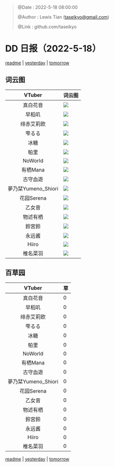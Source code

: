 > @Date    : 2022-5-18 08:00:00
>
> @Author  : Lewis Tian (taseikyo@gmail.com)
>
> @Link    : github.com/taseikyo

# DD 日报（2022-5-18）

[readme](../README.md) | [yesterday](2022-5-17.md) | [tomorrow](2022-5-19.md)

## 词云图

|VTuber|词云图|
|:-:|-|
|真白花音|![](../../images/daily/21402309_2022-5-18_purge_wordcloud.png)|
|早稻叽|![](../../images/daily/41682_2022-5-18_purge_wordcloud.png)|
|绯赤艾莉欧|![](../../images/daily/21396545_2022-5-18_purge_wordcloud.png)|
|雫るる|![](../../images/daily/21013446_2022-5-18_purge_wordcloud.png)|
|冰糖|![](../../images/daily/876396_2022-5-18_purge_wordcloud.png)|
|帕里|![](../../images/daily/4895312_2022-5-18_purge_wordcloud.png)|
|NoWorld|![](../../images/daily/21448649_2022-5-18_purge_wordcloud.png)|
|有栖Mana|![](../../images/daily/6542258_2022-5-18_purge_wordcloud.png)|
|古守血遊|![](../../images/daily/8725120_2022-5-18_purge_wordcloud.png)|
|夢乃栞Yumeno_Shiori|![](../../images/daily/14052636_2022-5-18_purge_wordcloud.png)|
|花园Serena|![](../../images/daily/14327465_2022-5-18_purge_wordcloud.png)|
|乙女音|![](../../images/daily/21320551_2022-5-18_purge_wordcloud.png)|
|物述有栖|![](../../images/daily/21449083_2022-5-18_purge_wordcloud.png)|
|鈴宮鈴|![](../../images/daily/21685677_2022-5-18_purge_wordcloud.png)|
|永远酱|![](../../images/daily/21701071_2022-5-18_purge_wordcloud.png)|
|Hiiro|![](../../images/daily/21919321_2022-5-18_purge_wordcloud.png)|
|椎名菜羽|![](../../images/daily/22347054_2022-5-18_purge_wordcloud.png)|

## 百草园

|VTuber|草|
|:-:|-|
|真白花音|0|
|早稻叽|0|
|绯赤艾莉欧|0|
|雫るる|0|
|冰糖|0|
|帕里|0|
|NoWorld|0|
|有栖Mana|0|
|古守血遊|0|
|夢乃栞Yumeno_Shiori|0|
|花园Serena|0|
|乙女音|0|
|物述有栖|0|
|鈴宮鈴|0|
|永远酱|0|
|Hiiro|0|
|椎名菜羽|0|

[readme](../README.md) | [yesterday](2022-5-17.md) | [tomorrow](2022-5-19.md)
